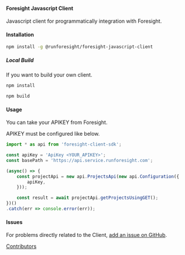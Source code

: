 #### Foresight Javascript Client

Javascript client for programmatically integration with Foresight.

#### Installation

```bash
npm install -g @runforesight/foresight-javascript-client
```

##### Local Build

If you want to build your own client.

```bash
npm install
```

```bash
npm build
```

#### Usage

You can take your APIKEY from Foresight.

APIKEY must be configured like below.

```ts
import * as api from 'foresight-client-sdk';

const apiKey = 'ApiKey <YOUR_APIKEY>';
const basePath = 'https://api.service.runforesight.com';

(async() => {
    const projectApi = new api.ProjectsApi(new api.Configuration({
        apiKey,
    }));

    const result = await projectApi.getProjectsUsingGET();
})()
.catch(err => console.error(err));
```

#### Issues

For problems directly related to the Client, [add an issue on GitHub](https://github.com/runforesight/foresight-client-sdk/issues/new).

[Contributors](https://github.com/runforesight/foresight-client-sdk/issues/new/contributors)